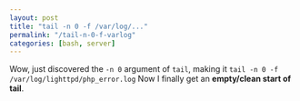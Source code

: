 ```yaml
---
layout: post
title: "tail -n 0 -f /var/log/..."
permalink: "/tail-n-0-f-varlog"
categories: [bash, server]
---
```


Wow, just discovered the <code>-n 0</code> argument of <code>tail</code>, making it
<code lang="bash">tail -n 0 -f /var/log/lighttpd/php_error.log</code>
Now I finally get an <strong>empty/clean start of tail</strong>.
